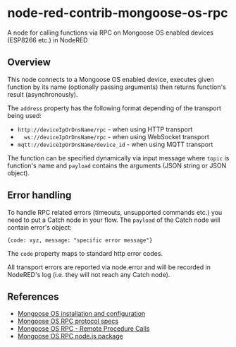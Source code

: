 # node-red-contrib-mongoose-os-rpc
A node for calling functions via RPC on Mongoose OS enabled devices (ESP8266 etc.) in NodeRED

## Overview
This node connects to a Mongoose OS enabled device, executes given function by its name (optionally passing arguments) then returns function's result (asynchronously).

The <code>address</code> property has the following format depending of the transport being used:

* <code>http://deviceIpOrDnsName/rpc</code> - when using HTTP transport
* <code>&nbsp;&nbsp;ws://deviceIpOrDnsName/rpc</code> - when using WebSocket transport</code>
* <code>mqtt://deviceIpOrDnsName/device_id</code> - when using MQTT transport

The function can be specified dynamically via input message where <code>topic</code> is function's name and <code>payload</code> contains the arguments (JSON string or JSON object).

## Error handling
To handle RPC related errors (timeouts, unsupported commands etc.) you need to put a Catch node in your flow. The <code>payload</code> of the Catch node will contain error's object:

<code>{code: xyz, message: "specific error message"}</code>

The <code>code</code> property maps to standard http error codes.

All transport errors are reported via node.error and will be recorded in NodeRED's log (i.e. they will not reach any Catch node).

## References

* [Mongoose OS installation and configuration](https://mongoose-os.com/docs/quickstart/setup.html)
* [Mongoose OS RPC protocol specs](https://github.com/mongoose-os-libs/rpc-common)
* [Mongoose OS RPC - Remote Procedure Calls](https://mongoose-os.com/docs/book/rpc.html)
* [Mongoose OS RPC node.js package](https://github.com/PKGeorgiev/mongoose-os-rpc)
